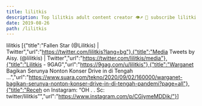 ```yaml
---
title: lilitkis
description: Top lilitkis adult content creator 👁♐️ 👑 subscribe lilitkis to my porn site below IG lilitkis
date: 2019-08-26
path: /lilitkis
---
```


lilitkis
[{"title":"Fallen Star (@Lilitkis) | Twitter","url":"https://twitter.com/lilitkis?lang=bg"},{"title":"Media Tweets by Aisy. (@lilitkis) | Twitter","url":"https://twitter.com/lilitkis/media"},{"title":"Lilitkis - 9GAG","url":"https://9gag.com/u/lilitkis"},{"title":"Warganet Bagikan Serunya Nonton Konser Drive in di Tengah ...","url":"https://www.suara.com/tekno/2020/09/02/160000/warganet-bagikan-serunya-nonton-konser-drive-in-di-tengah-pandemi?page=all"},{"title":"Receh on Instagram: “OH . . Sc: twitter/lilitkis”","url":"https://www.instagram.com/p/CGiymeMDDik/"}]

